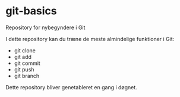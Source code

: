 # git-basics
Repository for nybegyndere i Git

I dette repository kan du træne de meste almindelige funktioner i Git:

- git clone
- git add
- git commit 
- git push
- git branch

Dette repository bliver genetableret en gang i døgnet.
